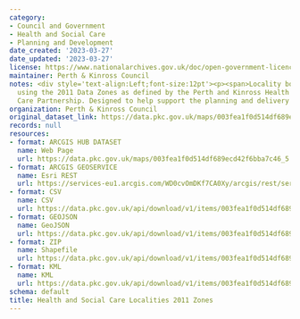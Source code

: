 ```yaml
---
category:
- Council and Government
- Health and Social Care
- Planning and Development
date_created: '2023-03-27'
date_updated: '2023-03-27'
license: https://www.nationalarchives.gov.uk/doc/open-government-licence/version/3/
maintainer: Perth & Kinross Council
notes: <div style='text-align:Left;font-size:12pt'><p><span>Locality boundaries created
  using the 2011 Data Zones as defined by the Perth and Kinross Health and Social
  Care Partnership. Designed to help support the planning and delivery of local services</span><span>.</span></p></div>
organization: Perth & Kinross Council
original_dataset_link: https://data.pkc.gov.uk/maps/003fea1f0d514df689ecd42f6bba7c46_5
records: null
resources:
- format: ARCGIS HUB DATASET
  name: Web Page
  url: https://data.pkc.gov.uk/maps/003fea1f0d514df689ecd42f6bba7c46_5
- format: ARCGIS GEOSERVICE
  name: Esri REST
  url: https://services-eu1.arcgis.com/WD0cvOmDKf7CA0Xy/arcgis/rest/services/Health_And_Social_Care_Localities_2011_Zones/FeatureServer/5
- format: CSV
  name: CSV
  url: https://data.pkc.gov.uk/api/download/v1/items/003fea1f0d514df689ecd42f6bba7c46/csv?layers=5
- format: GEOJSON
  name: GeoJSON
  url: https://data.pkc.gov.uk/api/download/v1/items/003fea1f0d514df689ecd42f6bba7c46/geojson?layers=5
- format: ZIP
  name: Shapefile
  url: https://data.pkc.gov.uk/api/download/v1/items/003fea1f0d514df689ecd42f6bba7c46/shapefile?layers=5
- format: KML
  name: KML
  url: https://data.pkc.gov.uk/api/download/v1/items/003fea1f0d514df689ecd42f6bba7c46/kml?layers=5
schema: default
title: Health and Social Care Localities 2011 Zones
---
```

